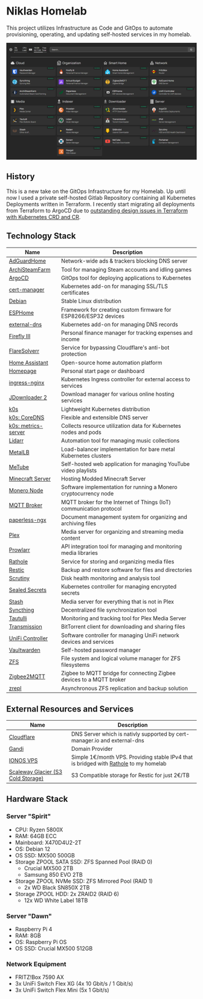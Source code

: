# Niklas Homelab

This project utilizes Infrastructure as Code and GitOps to automate provisioning, operating, and updating self-hosted services in my homelab.

![img](./.github/images/dashboard.png)

## History

This is a new take on the GitOps Infrastructure for my Homelab. Up until now I used a private self-hosted Gitlab Repository containing all Kubernetes Deployments written in Terraform. I recently start migrating all deployments from Terraform to ArgoCD due to [outstanding design issues in Terraform with Kubernetes CRD and CR](https://github.com/hashicorp/terraform-provider-kubernetes/issues/1367).

## Technology Stack

Name | Description
---- | -----------
[AdGuardHome](https://github.com/AdguardTeam/AdGuardHome) | Network-wide ads & trackers blocking DNS server
[ArchiSteamFarm](https://github.com/JustArchiNET/ArchiSteamFarm) | Tool for managing Steam accounts and idling games
[ArgoCD](https://github.com/argoproj/argo-cd) | GitOps tool for deploying applications to Kubernetes
[cert-manager](https://github.com/cert-manager/cert-manager) | Kubernetes add-on for managing SSL/TLS certificates
[Debian](https://www.debian.org) | Stable Linux distribution
[ESPHome](https://github.com/esphome/esphome) | Framework for creating custom firmware for ESP8266/ESP32 devices
[external-dns](https://github.com/kubernetes-sigs/external-dns) | Kubernetes add-on for managing DNS records
[Firefly III](https://github.com/firefly-iii/firefly-iii) | Personal finance manager for tracking expenses and income
[FlareSolverr](https://github.com/FlareSolverr/FlareSolverr) | Service for bypassing Cloudflare's anti-bot protection
[Home Assistant](https://github.com/home-assistant/core) | Open-source home automation platform
[Homepage](https://github.com/benphelps/homepage) | Personal start page or dashboard
[ingress-nginx](https://github.com/kubernetes/ingress-nginx) | Kubernetes Ingress controller for external access to services
[JDownloader 2](https://jdownloader.org) | Download manager for various online hosting services
[k0s](https://github.com/k0sproject/k0s) | Lightweight Kubernetes distribution
[k0s: CoreDNS](https://github.com/coredns/coredns) | Flexible and extensible DNS server
[k0s: metrics-server](https://github.com/kubernetes-sigs/metrics-server) | Collects resource utilization data for Kubernetes nodes and pods
[Lidarr](https://github.com/Lidarr/Lidarr) | Automation tool for managing music collections
[MetalLB](https://github.com/metallb/metallb) | Load-balancer implementation for bare metal Kubernetes clusters
[MeTube](https://github.com/alexta69/metube) | Self-hosted web application for managing YouTube video playlists
[Minecraft Server](https://github.com/itzg/docker-minecraft-server) | Hosting Modded Minecraft Server
[Monero Node](https://github.com/monero-project/monero) | Software implementation for running a Monero cryptocurrency node
[MQTT Broker](https://github.com/eclipse/mosquitto) | MQTT broker for the Internet of Things (IoT) communication protocol
[paperless-ngx](https://github.com/paperless-ngx/paperless-ngx) | Document management system for organizing and archiving files
[Plex](https://www.plex.tv) | Media server for organizing and streaming media content
[Prowlarr](https://github.com/Prowlarr/Prowlarr) | API integration tool for managing and monitoring media libraries
[Rathole](https://github.com/rapiz1/rathole) | Service for storing and organizing media files
[Restic](https://github.com/restic/restic) | Backup and restore software for files and directories
[Scrutiny](https://github.com/AnalogJ/scrutiny) | Disk health monitoring and analysis tool
[Sealed Secrets](https://github.com/bitnami-labs/sealed-secrets) | Kubernetes controller for managing encrypted secrets
[Stash](https://github.com/stashapp/stash) | Media server for everything that is not in Plex
[Syncthing](https://github.com/syncthing/syncthing) | Decentralized file synchronization tool
[Tautulli](https://github.com/Tautulli/Tautulli) | Monitoring and tracking tool for Plex Media Server
[Transmission](https://github.com/transmission/transmission) | BitTorrent client for downloading and sharing files
[UniFi Controller](https://ui.com) | Software controller for managing UniFi network devices and services
[Vaultwarden](Vaultwarden) | Self-hosted password manager
[ZFS](https://github.com/openzfs/zfs) | File system and logical volume manager for ZFS filesystems
[Zigbee2MQTT](https://github.com/Koenkk/zigbee2mqtt) | Zigbee to MQTT bridge for connecting Zigbee devices to a MQTT broker
[zrepl](https://github.com/zrepl/zrepl) | Asynchronous ZFS replication and backup solution

## External Resources and Services

Name | Description
---- | -----------
[Cloudflare](https://www.cloudflare.com) | DNS Server which is nativly supported by cert-manager.io and external-dns
[Gandi](https://gandi.net) | Domain Provider
[IONOS VPS](https://www.ionos.de/server/vps) | Simple 1€/month VPS. Providing stable IPv4 that is bridged with [Rathole](https://github.com/rapiz1/rathole) to my homelab
[Scaleway Glacier (S3 Cold Storage)](https://www.scaleway.com/en/glacier-cold-storage/) | S3 Compatible storage for Restic for just 2€/TB

## Hardware Stack

### Server "Spirit"

* CPU: Ryzen 5800X
* RAM: 64GB ECC
* Mainboard: X470D4U2-2T
* OS: Debian 12
* OS SSD: MX500 500GB
* Storage ZPOOL SATA SSD: ZFS Spanned Pool (RAID 0)
  * Crucial MX500 2TB
  * Samsung 850 EVO 2TB
* Storage ZPOOL NVMe SSD: ZFS Mirrored Pool (RAID 1)
  * 2x WD Black SN850X 2TB
* Storage ZPOOL HDD: 2x ZRAID2 (RAID 6)
  * 12x WD White Label 18TB

### Server "Dawn"

* Raspberry Pi 4
* RAM: 8GB
* OS: Raspberry Pi OS
* OS SSD: Crucial MX500 512GB

### Network Equipment

* FRITZ!Box 7590 AX
* 3x UniFi Switch Flex XG (4x 10 Gbit/s / 1 Gbit/s)
* 3x UniFi Switch Flex Mini (5x 1 Gbit/s)
